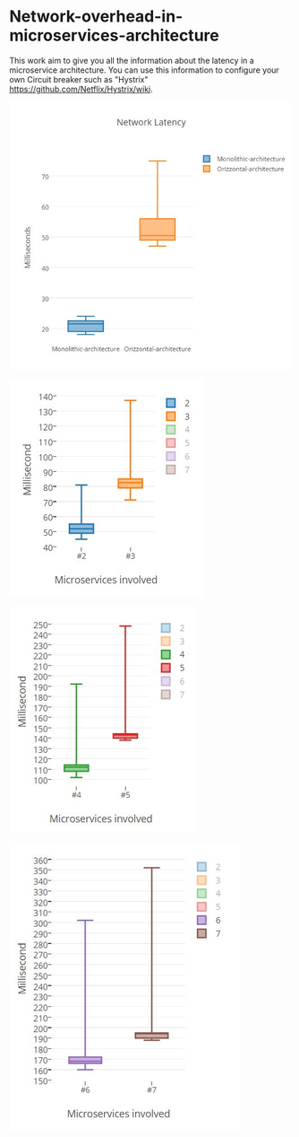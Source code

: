 # Network-overhead-in-microservices-architecture
This work aim to give you all the information about the latency in a microservice architecture. You can use this information to configure your own Circuit breaker such as "Hystrix" https://github.com/Netflix/Hystrix/wiki.


![orizzontal-architecture](https://github.com/Marcuccio/Network-overhead-in-microservices-architecture/blob/master/img/plotbot_architectures.JPG)

![vertical-architecture_2-3](https://github.com/Marcuccio/Network-overhead-in-microservices-architecture/blob/master/img/plotbox_2-3.JPG)

![vertical-architecture_4-5](https://github.com/Marcuccio/Network-overhead-in-microservices-architecture/blob/master/img/plotbox_4-5.JPG)

![vertical-architecture_6-7](https://github.com/Marcuccio/Network-overhead-in-microservices-architecture/blob/master/img/plotbox_6-7.JPG)
